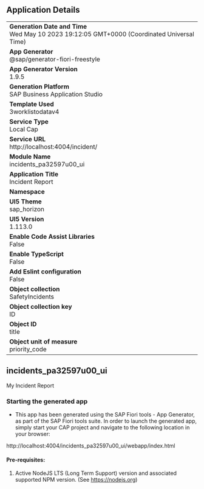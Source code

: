 ## Application Details
|               |
| ------------- |
|**Generation Date and Time**<br>Wed May 10 2023 19:12:05 GMT+0000 (Coordinated Universal Time)|
|**App Generator**<br>@sap/generator-fiori-freestyle|
|**App Generator Version**<br>1.9.5|
|**Generation Platform**<br>SAP Business Application Studio|
|**Template Used**<br>3worklistodatav4|
|**Service Type**<br>Local Cap|
|**Service URL**<br>http://localhost:4004/incident/
|**Module Name**<br>incidents_pa32597u00_ui|
|**Application Title**<br>Incident Report|
|**Namespace**<br>|
|**UI5 Theme**<br>sap_horizon|
|**UI5 Version**<br>1.113.0|
|**Enable Code Assist Libraries**<br>False|
|**Enable TypeScript**<br>False|
|**Add Eslint configuration**<br>False|
|**Object collection**<br>SafetyIncidents|
|**Object collection key**<br>ID|
|**Object ID**<br>title|
|**Object unit of measure**<br>priority_code|

## incidents_pa32597u00_ui

My Incident Report

### Starting the generated app

-   This app has been generated using the SAP Fiori tools - App Generator, as part of the SAP Fiori tools suite.  In order to launch the generated app, simply start your CAP project and navigate to the following location in your browser:

http://localhost:4004/incidents_pa32597u00_ui/webapp/index.html

#### Pre-requisites:

1. Active NodeJS LTS (Long Term Support) version and associated supported NPM version.  (See https://nodejs.org)


